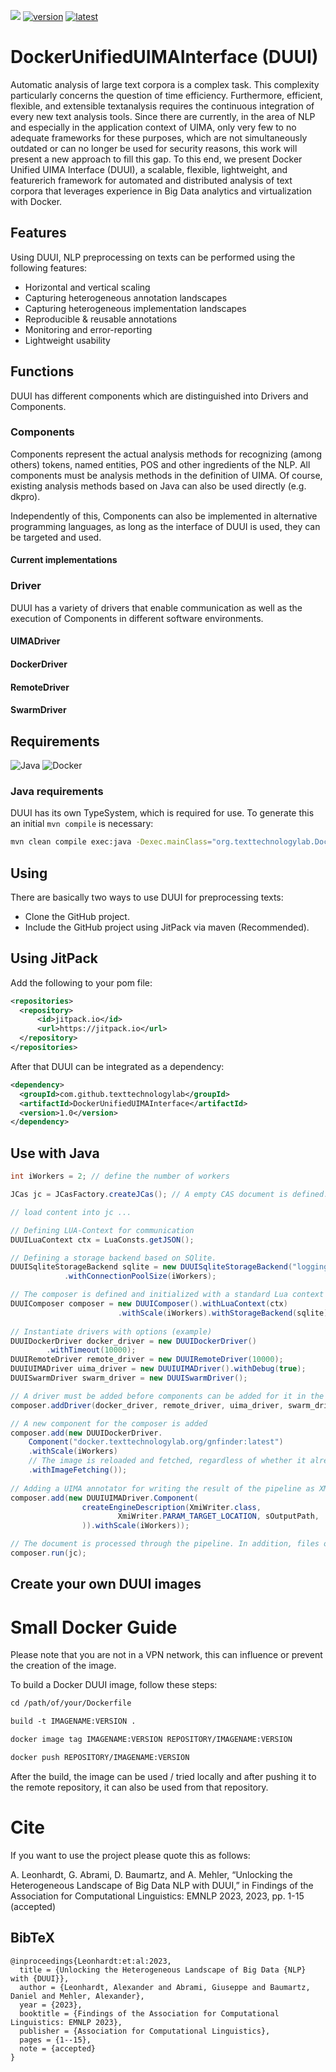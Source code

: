 [![](https://jitpack.io/v/texttechnologylab/DockerUnifiedUIMAInterface.svg)](https://jitpack.io/#texttechnologylab/DockerUnifiedUIMAInterface)
[![version](https://img.shields.io/github/license/texttechnologylab/DockerUnifiedUIMAInterface)]()
[![latest](https://img.shields.io/github/v/release/texttechnologylab/DockerUnifiedUIMAInterface)]()

# DockerUnifiedUIMAInterface (DUUI)
Automatic analysis of large text corpora is a complex task. This complexity particularly concerns the question of time efficiency. Furthermore, efficient, flexible, and extensible textanalysis requires the continuous integration of every new text analysis tools. Since there are currently, in the area of NLP and especially in the application context of UIMA, only very few to no adequate frameworks for these purposes, which are not simultaneously outdated or can no longer be used for security reasons, this work will present a new approach to fill this gap. To this end, we present Docker Unified UIMA Interface (DUUI), a scalable, flexible, lightweight, and featurerich framework for automated and distributed analysis of text corpora that leverages experience in Big Data analytics and virtualization with Docker.

## Features
Using DUUI, NLP preprocessing on texts can be performed using the following features:
* Horizontal and vertical scaling
* Capturing heterogeneous annotation landscapes
* Capturing heterogeneous implementation landscapes
* Reproducible & reusable annotations
* Monitoring and error-reporting
* Lightweight usability

## Functions
DUUI has different components which are distinguished into Drivers and Components. 

### Components
Components represent the actual analysis methods for recognizing (among others) tokens, named entities, POS and other ingredients of the NLP. All components must be analysis methods in the definition of UIMA. Of course, existing analysis methods based on Java can also be used directly (e.g. dkpro).

Independently of this, Components can also be implemented in alternative programming languages, as long as the interface of DUUI is used, they can be targeted and used. 

#### Current implementations

### Driver
DUUI has a variety of drivers that enable communication as well as the execution of Components in different software environments.

#### UIMADriver

#### DockerDriver

#### RemoteDriver

#### SwarmDriver


## Requirements
![Java](https://img.shields.io/badge/Java-11-blue)
![Docker](https://img.shields.io/badge/Docker-20.10-green)

### Java requirements
DUUI has its own TypeSystem, which is required for use. To generate this an initial ```mvn compile``` is necessary:

```bash
mvn clean compile exec:java -Dexec.mainClass="org.texttechnologylab.DockerUnifiedUIMAInterface.DUUIComposer"
```

## Using
There are basically two ways to use DUUI for preprocessing texts:
 * Clone the GitHub project.
 * Include the GitHub project using JitPack via maven (Recommended).

## Using JitPack
Add the following to your pom file:
```xml
<repositories>
  <repository>
      <id>jitpack.io</id>
      <url>https://jitpack.io</url>
  </repository>
</repositories>
```
After that DUUI can be integrated as a dependency:

```xml
<dependency>
  <groupId>com.github.texttechnologylab</groupId>
  <artifactId>DockerUnifiedUIMAInterface</artifactId>
  <version>1.0</version>
</dependency>
```

## Use with Java

```java
int iWorkers = 2; // define the number of workers

JCas jc = JCasFactory.createJCas(); // A empty CAS document is defined.

// load content into jc ...

// Defining LUA-Context for communication
DUUILuaContext ctx = LuaConsts.getJSON();

// Defining a storage backend based on SQlite.
DUUISqliteStorageBackend sqlite = new DUUISqliteStorageBackend("loggingSQlite.db")
            .withConnectionPoolSize(iWorkers);

// The composer is defined and initialized with a standard Lua context as well with a storage backend.
DUUIComposer composer = new DUUIComposer().withLuaContext(ctx)
                        .withScale(iWorkers).withStorageBackend(sqlite);
                
// Instantiate drivers with options (example)
DUUIDockerDriver docker_driver = new DUUIDockerDriver()
        .withTimeout(10000);
DUUIRemoteDriver remote_driver = new DUUIRemoteDriver(10000);
DUUIUIMADriver uima_driver = new DUUIUIMADriver().withDebug(true);
DUUISwarmDriver swarm_driver = new DUUISwarmDriver();

// A driver must be added before components can be added for it in the composer. After that the composer is able to use the individual drivers.
composer.addDriver(docker_driver, remote_driver, uima_driver, swarm_driver);

// A new component for the composer is added
composer.add(new DUUIDockerDriver.
    Component("docker.texttechnologylab.org/gnfinder:latest")
    .withScale(iWorkers)
    // The image is reloaded and fetched, regardless of whether it already exists locally (optional)
    .withImageFetching());
    
// Adding a UIMA annotator for writing the result of the pipeline as XMI files.
composer.add(new DUUIUIMADriver.Component(
                createEngineDescription(XmiWriter.class,
                        XmiWriter.PARAM_TARGET_LOCATION, sOutputPath,
                )).withScale(iWorkers));

// The document is processed through the pipeline. In addition, files of entire repositories can be processed.
composer.run(jc);
```

## Create your own DUUI images

# Small Docker Guide

Please note that you are not in a VPN network, this can influence or prevent the creation of the image.

To build a Docker DUUI image, follow these steps:

```xml
cd /path/of/your/Dockerfile

build -t IMAGENAME:VERSION .

docker image tag IMAGENAME:VERSION REPOSITORY/IMAGENAME:VERSION

docker push REPOSITORY/IMAGENAME:VERSION
```
After the build, the image can be used / tried locally and after pushing it to the remote repository, it can also be used from that repository.


# Cite
If you want to use the project please quote this as follows:

A. Leonhardt, G. Abrami, D. Baumartz, and A. Mehler, “Unlocking the Heterogeneous Landscape of Big Data NLP with DUUI,” in Findings of the Association for Computational Linguistics: EMNLP 2023, 2023, pp. 1-15 (accepted)

## BibTeX
```
@inproceedings{Leonhardt:et:al:2023,
  title = {Unlocking the Heterogeneous Landscape of Big Data {NLP} with {DUUI}},
  author = {Leonhardt, Alexander and Abrami, Giuseppe and Baumartz, Daniel and Mehler, Alexander},
  year = {2023},
  booktitle = {Findings of the Association for Computational Linguistics: EMNLP 2023},
  publisher = {Association for Computational Linguistics},
  pages = {1--15},
  note = {accepted}
}
```
